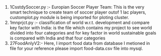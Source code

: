 1. 1CsstdySoccer.py :- Europian Soccer Player Team: This is the very smart technique to create team of soccer player outof 1 lac players, customplot.py module is being imported for ploting cluster. 
2. 1mnprjct.py :- classification of world w.r.t. development and compare key factor with India:  is the file which contains my project to see world divided into four categories and for key factor in world sustainable goals is compared with India and that four categories 
3. 27FoodAnlyV2:-  Here, I import food data from database I metioned in file for your reference please import food-data.csv file into mysql. 
